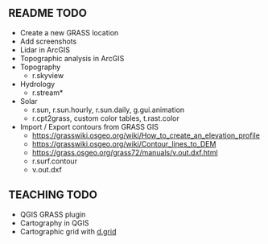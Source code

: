 ## README TODO
* Create a new GRASS location
* Add screenshots
* Lidar in ArcGIS
* Topographic analysis in ArcGIS
* Topography
  * r.skyview
* Hydrology
  * r.stream*
* Solar
  * r.sun, r.sun.hourly, r.sun.daily, g.gui.animation
  * r.cpt2grass, custom color tables, t.rast.color
* Import / Export contours from GRASS GIS
  * https://grasswiki.osgeo.org/wiki/How_to_create_an_elevation_profile
  * https://grasswiki.osgeo.org/wiki/Contour_lines_to_DEM
  * https://grass.osgeo.org/grass72/manuals/v.out.dxf.html
  * r.surf.contour
  * v.out.dxf

## TEACHING TODO
* QGIS GRASS plugin
* Cartography in QGIS
* Cartographic grid with [d.grid](https://grass.osgeo.org/grass72/manuals/d.grid.html)
